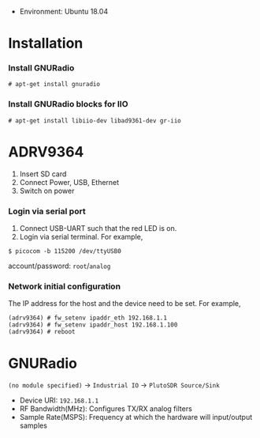 * Environment: Ubuntu 18.04

# Installation

### Install GNURadio

```console
# apt-get install gnuradio
```

### Install GNURadio blocks for IIO

```console
# apt-get install libiio-dev libad9361-dev gr-iio
```

# ADRV9364

1. Insert SD card
2. Connect Power, USB, Ethernet 
3. Switch on power

### Login via serial port

1. Connect USB-UART such that the red LED is on.
2. Login via serial terminal. For example,
  ```console
  $ picocom -b 115200 /dev/ttyUSB0
  ```
  account/password: `root`/`analog`

### Network initial configuration

The IP address for the host and the device need to be set. For example,

```console
(adrv9364) # fw_setenv ipaddr_eth 192.168.1.1
(adrv9364) # fw_setenv ipaddr_host 192.168.1.100
(adrv9364) # reboot
```

# GNURadio

`(no module specified)` -> `Industrial IO` -> `PlutoSDR Source/Sink`

* Device URI: `192.168.1.1`
* RF Bandwidth(MHz): Configures TX/RX analog filters
* Sample Rate(MSPS): Frequency at which the hardware will input/output samples
